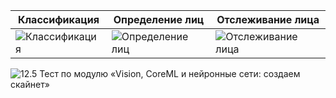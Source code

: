 Классификация | Определение лиц | Отслеживание лица
------------ | ------------- | -------------
![Классификация](https://media.giphy.com/media/IazbsJMzHHqE8qkLED/source.gif) | ![Определение лиц](https://media.giphy.com/media/d8uBQifiO76HGHYGLJ/source.gif) | ![Отслеживание лица](https://media.giphy.com/media/JqycBFUgRH3JwZ6X3i/source.gif)

![12.5 Тест по модулю «Vision, CoreML и нейронные сети: создаем скайнет»](https://i.postimg.cc/vGRXjTHM/12-5-Vision-Core-ML.png)
